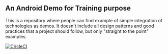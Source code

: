 ## An Android Demo for Training purpose

This is a repository where people can find example of simple integration of technologies as demos. It doesn't include all design patterns and good practices that a project should follow, but only "straight to the point" examples.

[![CircleCI](https://circleci.com/gh/Sinnup/AndroidTraining/tree/dev.svg?style=svg)](https://circleci.com/gh/Sinnup/AndroidTraining/tree/dev)
